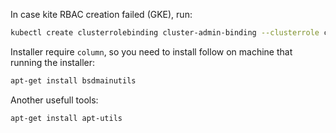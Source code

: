 In case kite RBAC creation failed (GKE), run:
```bash
kubectl create clusterrolebinding cluster-admin-binding --clusterrole cluster-admin --user $(gcloud config get-value account)
```

Installer require `column`, so you need to install follow on machine that running the installer:
```bash
apt-get install bsdmainutils
```

Another usefull tools:
```bash
apt-get install apt-utils
```

